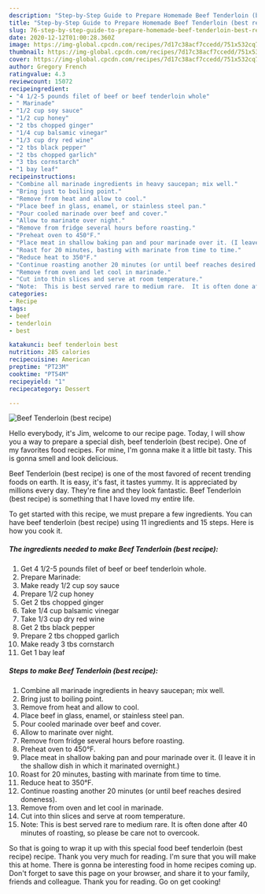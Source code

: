 ```yaml
---
description: "Step-by-Step Guide to Prepare Homemade Beef Tenderloin (best recipe)"
title: "Step-by-Step Guide to Prepare Homemade Beef Tenderloin (best recipe)"
slug: 76-step-by-step-guide-to-prepare-homemade-beef-tenderloin-best-recipe
date: 2020-12-12T01:00:28.360Z
image: https://img-global.cpcdn.com/recipes/7d17c38acf7ccedd/751x532cq70/beef-tenderloin-best-recipe-recipe-main-photo.jpg
thumbnail: https://img-global.cpcdn.com/recipes/7d17c38acf7ccedd/751x532cq70/beef-tenderloin-best-recipe-recipe-main-photo.jpg
cover: https://img-global.cpcdn.com/recipes/7d17c38acf7ccedd/751x532cq70/beef-tenderloin-best-recipe-recipe-main-photo.jpg
author: Gregory French
ratingvalue: 4.3
reviewcount: 15072
recipeingredient:
- "4 1/2-5 pounds filet of beef or beef tenderloin whole"
- " Marinade"
- "1/2 cup soy sauce"
- "1/2 cup honey"
- "2 tbs chopped ginger"
- "1/4 cup balsamic vinegar"
- "1/3 cup dry red wine"
- "2 tbs black pepper"
- "2 tbs chopped garlich"
- "3 tbs cornstarch"
- "1 bay leaf"
recipeinstructions:
- "Combine all marinade ingredients in heavy saucepan; mix well."
- "Bring just to boiling point."
- "Remove from heat and allow to cool."
- "Place beef in glass, enamel, or stainless steel pan."
- "Pour cooled marinade over beef and cover."
- "Allow to marinate over night."
- "Remove from fridge several hours before roasting."
- "Preheat oven to 450°F."
- "Place meat in shallow baking pan and pour marinade over it. (I leave it in the shallow dish in which it marinated overnight.)"
- "Roast for 20 minutes, basting with marinate from time to time."
- "Reduce heat to 350°F."
- "Continue roasting another 20 minutes (or until beef reaches desired doneness)."
- "Remove from oven and let cool in marinade."
- "Cut into thin slices and serve at room temperature."
- "Note:  This is best served rare to medium rare.  It is often done after 40 minutes of roasting, so please be care not to overcook."
categories:
- Recipe
tags:
- beef
- tenderloin
- best

katakunci: beef tenderloin best 
nutrition: 285 calories
recipecuisine: American
preptime: "PT23M"
cooktime: "PT54M"
recipeyield: "1"
recipecategory: Dessert

---
```



![Beef Tenderloin (best recipe)](https://img-global.cpcdn.com/recipes/7d17c38acf7ccedd/751x532cq70/beef-tenderloin-best-recipe-recipe-main-photo.jpg)

Hello everybody, it's Jim, welcome to our recipe page. Today, I will show you a way to prepare a special dish, beef tenderloin (best recipe). One of my favorites food recipes. For mine, I'm gonna make it a little bit tasty. This is gonna smell and look delicious.



Beef Tenderloin (best recipe) is one of the most favored of recent trending foods on earth. It is easy, it's fast, it tastes yummy. It is appreciated by millions every day. They're fine and they look fantastic. Beef Tenderloin (best recipe) is something that I have loved my entire life.


To get started with this recipe, we must prepare a few ingredients. You can have beef tenderloin (best recipe) using 11 ingredients and 15 steps. Here is how you cook it.

<!--inarticleads1-->

##### The ingredients needed to make Beef Tenderloin (best recipe):

1. Get 4 1/2-5 pounds filet of beef or beef tenderloin whole.
1. Prepare  Marinade:
1. Make ready 1/2 cup soy sauce
1. Prepare 1/2 cup honey
1. Get 2 tbs chopped ginger
1. Take 1/4 cup balsamic vinegar
1. Take 1/3 cup dry red wine
1. Get 2 tbs black pepper
1. Prepare 2 tbs chopped garlich
1. Make ready 3 tbs cornstarch
1. Get 1 bay leaf




<!--inarticleads2-->

##### Steps to make Beef Tenderloin (best recipe):

1. Combine all marinade ingredients in heavy saucepan; mix well.
1. Bring just to boiling point.
1. Remove from heat and allow to cool.
1. Place beef in glass, enamel, or stainless steel pan.
1. Pour cooled marinade over beef and cover.
1. Allow to marinate over night.
1. Remove from fridge several hours before roasting.
1. Preheat oven to 450°F.
1. Place meat in shallow baking pan and pour marinade over it. (I leave it in the shallow dish in which it marinated overnight.)
1. Roast for 20 minutes, basting with marinate from time to time.
1. Reduce heat to 350°F.
1. Continue roasting another 20 minutes (or until beef reaches desired doneness).
1. Remove from oven and let cool in marinade.
1. Cut into thin slices and serve at room temperature.
1. Note:  This is best served rare to medium rare.  It is often done after 40 minutes of roasting, so please be care not to overcook.




So that is going to wrap it up with this special food beef tenderloin (best recipe) recipe. Thank you very much for reading. I'm sure that you will make this at home. There is gonna be interesting food in home recipes coming up. Don't forget to save this page on your browser, and share it to your family, friends and colleague. Thank you for reading. Go on get cooking!
